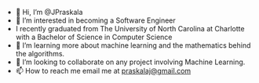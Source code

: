 - 👋 Hi, I’m @JPraskala
- 👀 I’m interested in becoming a Software Engineer
- I recently graduated from The University of North Carolina at Charlotte with a Bachelor of Science in Computer Science
- 🌱 I’m learning more about machine learning and the mathematics behind the algorithms.
- 💞️ I’m looking to collaborate on any project involving Machine Learning.
- 📫 How to reach me email me at praskalaj@gmail.com

<!---
JPraskala/JPraskala is a ✨ special ✨ repository because its `README.md` (this file) appears on your GitHub profile.
You can click the Preview link to take a look at your changes.
--->
